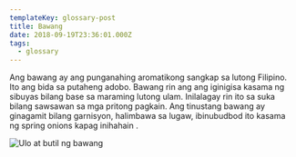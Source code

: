 ```yaml
---
templateKey: glossary-post
title: Bawang
date: 2018-09-19T23:36:01.000Z
tags:
  - glossary
---
```


Ang bawang ay ang punganahing aromatikong sangkap sa lutong Filipino. Ito ang bida sa putaheng adobo. Bawang rin ang ang iginigisa kasama ng sibuyas bilang base sa maraming lutong ulam. Inilalagay rin ito sa suka bilang sawsawan sa mga pritong pagkain. Ang tinustang bawang ay ginagamit bilang garnisyon, halimbawa sa lugaw, ibinubudbod ito kasama ng spring onions kapag inihahain .

![Ulo at butil ng bawang](/static/images/garlic-head.jpg)
